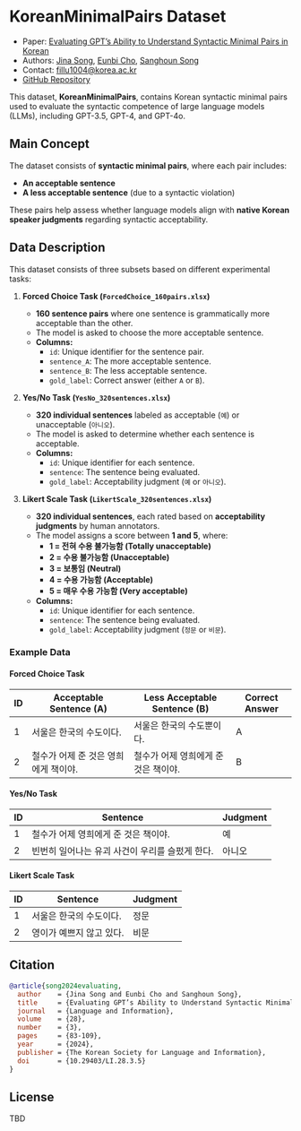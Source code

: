 # KoreanMinimalPairs Dataset
* Paper: [Evaluating GPT’s Ability to Understand Syntactic Minimal Pairs in Korean](https://doi.org/10.29403/LI.28.3.5)
* Authors: [Jina Song](https://hongik.ac.kr), [Eunbi Cho](https://korea.ac.kr), [Sanghoun Song](http://corpus.mireene.com/)
* Contact: fillu1004@korea.ac.kr
* [GitHub Repository](https://github.com/EunB2/Evaluating-GPTs-Ability-to-Understand-Syntactic-Minimal-Pairs-in-Korean)

This dataset, **KoreanMinimalPairs**, contains Korean syntactic minimal pairs used to evaluate the syntactic competence of large language models (LLMs), including GPT-3.5, GPT-4, and GPT-4o.

## Main Concept
The dataset consists of **syntactic minimal pairs**, where each pair includes:
* **An acceptable sentence**
* **A less acceptable sentence** (due to a syntactic violation)

These pairs help assess whether language models align with **native Korean speaker judgments** regarding syntactic acceptability.

## Data Description
This dataset consists of three subsets based on different experimental tasks:

1. **Forced Choice Task (`ForcedChoice_160pairs.xlsx`)**
   - **160 sentence pairs** where one sentence is grammatically more acceptable than the other.
   - The model is asked to choose the more acceptable sentence.
   - **Columns:**
     - `id`: Unique identifier for the sentence pair.
     - `sentence_A`: The more acceptable sentence.
     - `sentence_B`: The less acceptable sentence.
     - `gold_label`: Correct answer (either `A` or `B`).

2. **Yes/No Task (`YesNo_320sentences.xlsx`)**
   - **320 individual sentences** labeled as acceptable (`예`) or unacceptable (`아니오`).
   - The model is asked to determine whether each sentence is acceptable.
   - **Columns:**
     - `id`: Unique identifier for each sentence.
     - `sentence`: The sentence being evaluated.
     - `gold_label`: Acceptability judgment (`예` or `아니오`).

3. **Likert Scale Task (`LikertScale_320sentences.xlsx`)**
   - **320 individual sentences**, each rated based on **acceptability judgments** by human annotators.
   - The model assigns a score between **1 and 5**, where:
     - **1 = 전혀 수용 불가능함 (Totally unacceptable)**
     - **2 = 수용 불가능함 (Unacceptable)**
     - **3 = 보통임 (Neutral)**
     - **4 = 수용 가능함 (Acceptable)**
     - **5 = 매우 수용 가능함 (Very acceptable)**
   - **Columns:**
     - `id`: Unique identifier for each sentence.
     - `sentence`: The sentence being evaluated.
     - `gold_label`: Acceptability judgment (`정문` or `비문`).

### Example Data
#### **Forced Choice Task**
| ID | Acceptable Sentence (A) | Less Acceptable Sentence (B) | Correct Answer |
|----|-------------------------|-----------------------------|----------------|
| 1  | 서울은 한국의 수도이다. | 서울은 한국의 수도뿐이다. | A |
| 2  | 철수가 어제 준 것은 영희에게 책이야. | 철수가 어제 영희에게 준 것은 책이야. | B |

#### **Yes/No Task**
| ID | Sentence | Judgment |
|----|---------|----------|
| 1  | 철수가 어제 영희에게 준 것은 책이야. | 예 |
| 2  | 빈번히 일어나는 유괴 사건이 우리를 슬펐게 한다. | 아니오 |

#### **Likert Scale Task**
| ID | Sentence | Judgment |
|----|---------|----------|
| 1  | 서울은 한국의 수도이다. | 정문 |
| 2  | 영이가 예쁘지 않고 있다. | 비문 |

## Citation
```bibtex
@article{song2024evaluating,
  author    = {Jina Song and Eunbi Cho and Sanghoun Song},
  title     = {Evaluating GPT’s Ability to Understand Syntactic Minimal Pairs in Korean},
  journal   = {Language and Information},
  volume    = {28},
  number    = {3},
  pages     = {83-109},
  year      = {2024},
  publisher = {The Korean Society for Language and Information},
  doi       = {10.29403/LI.28.3.5}
}
```

## License
TBD 

